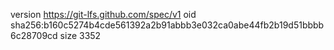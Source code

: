 version https://git-lfs.github.com/spec/v1
oid sha256:b160c5274b4cde561392a2b91abbb3e032ca0abe44fb2b19d51bbbb6c28709cd
size 3352
